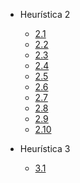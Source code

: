 - Heurística 2

  - [2.1](heuristica-2/2-1.md)
  - [2.2](heuristica-2/2-2.md)
  - [2.3](heuristica-2/2-3.md)
  - [2.4](heuristica-2/2-4.md)
  - [2.5](heuristica-2/2-5.md)
  - [2.6](heuristica-2/2-6.md)
  - [2.7](heuristica-2/2-7.md)
  - [2.8](heuristica-2/2-8.md)
  - [2.9](heuristica-2/2-9.md)
  - [2.10](heuristica-2/2-10.md)

- Heurística 3

  - [3.1](heuristica-3/3-1.md)
